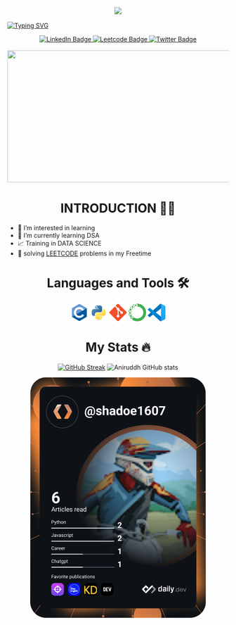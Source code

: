
<div id="header" align="center">
  <img src="https://media.giphy.com/media/WtDLxQWQWLtw3oIXTy/giphy.gif" width="200",height="100"/>
</div>

[![Typing SVG](https://readme-typing-svg.demolab.com?font=Fira+Code&weight=1000&size=22&duration=4000&pause=1000&color=DFF723&center=true&vCenter=true&width=1050&lines=Hi!+I'm+Anirudh+Verma)](https://git.io/typing-svg)


<div id="badges" align="center">
  <a href="https://www.linkedin.com/in/aniruddh-verma/">
    <img src="https://img.shields.io/badge/LinkedIn-blue?style=for-the-badge&logo=linkedin&logoColor=white" alt="LinkedIn Badge"/>
  </a>
  <a href="https://leetcode.com/aniruddhverma16/">
    <img src="https://img.shields.io/badge/Leetcode-yellow?style=for-the-badge&logo=Leetcode&logoColor=black" alt="Leetcode Badge"/>
  </a>
  <a href="https://twitter.com/aniruddhverma16">
    <img src="https://img.shields.io/badge/Twitter-blue?style=for-the-badge&logo=twitter&logoColor=white" alt="Twitter Badge"/>
  </a>
</div>
<div align="center">
  <img src="https://komarev.com/ghpvc/?username=Aniruddh-Verma&style=flat-square&color=blue" alt=""/>
</div>

<div align="center">
  <img src="https://media.giphy.com/media/dWesBcTLavkZuG35MI/giphy.gif" width="600" height="300"/>
</div>


<div id="text" align="center"> 
  
  # **INTRODUCTION** 👨‍💻 

</div>

   - 👀 I’m interested in learning
   - 🌱 I’m currently learning DSA 
   - 📈 Training in DATA SCIENCE 
   - 👨 solving [LEETCODE](https://leetcode.com/aniruddhverma16) problems in my Freetime


<div id="text" align="center">
  
  # Languages and Tools 🛠️

</div>
<div id="media" align="center">
  
  <img src="https://github.com/devicons/devicon/blob/master/icons/c/c-original.svg" title="c" alt="C" width="40" height="40"/>
  <img src="https://github.com/devicons/devicon/blob/master/icons/python/python-original.svg" title="Python" alt="Python" width="40" height="40"/>
  <img src="https://github.com/devicons/devicon/blob/master/icons/git/git-original.svg" title="Git" alt="Git" width="40" height="40"/>
  <img src="https://github.com/devicons/devicon/blob/master/icons/anaconda/anaconda-original.svg" title="Anaconda" alt="Anaconda" width="40" height="40"/>
  <img src="https://github.com/devicons/devicon/blob/master/icons/vscode/vscode-original.svg" title="VsCode" alt="VsCode" width="40" height="40"/>
  
</div>

<div id="text" align="center">
  
  # My Stats 🔥

</div>
<div id="text" align="center" >
  
  [![GitHub Streak](http://github-readme-streak-stats.herokuapp.com?user=Aniruddh-Verma&theme=python-dark&hide_border=false&border_radius=5&date_format=j%20M%5B%20Y%5D)](https://git.io/streak-stats)
![Aniruddh GitHub stats](https://github-readme-stats.vercel.app/api?username=Aniruddh-Verma&show_icons=true&theme=dark)

<a href="https://app.daily.dev/shadoe1607"><img src="https://github.com/Aniruddh-Verma/Aniruddh-Verma/blob/main/devcard.svg" width="400" alt="Anirudh Verma's DevCard"/></a>

  
</div>










